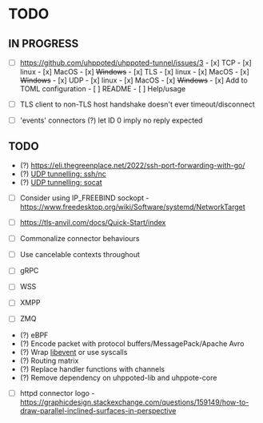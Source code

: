 # TODO

## IN PROGRESS

- [ ] https://github.com/uhppoted/uhppoted-tunnel/issues/3
      - [x] TCP
        - [x] linux
        - [x] MacOS
        - [x] ~~Windows~~
      - [x] TLS
        - [x] linux
        - [x] MacOS
        - [x] ~~Windows~~
      - [x] UDP
        - [x] linux
        - [x] MacOS
        - [x] ~~Windows~~
      - [x] Add to TOML configuration
      - [ ] README
      - [ ] Help/usage

- [ ] TLS client to non-TLS host handshake doesn't ever timeout/disconnect

- [ ] 'events' connectors
      (?) let ID 0 imply no reply expected

## TODO

- (?) https://eli.thegreenplace.net/2022/ssh-port-forwarding-with-go/
- (?) [UDP tunnelling: ssh/nc](https://superuser.com/questions/53103/udp-traffic-through-ssh-tunnel)
- (?) [UDP tunnelling: socat](http://www.morch.com/2011/07/05/forwarding-snmp-ports-over-ssh-using-socat/)

- [ ] Consider using IP_FREEBIND sockopt
      - https://www.freedesktop.org/wiki/Software/systemd/NetworkTarget

- [ ] https://tls-anvil.com/docs/Quick-Start/index

- [ ] Commonalize connector behaviours
- [ ] Use cancelable contexts throughout
- [ ] gRPC
- [ ] WSS
- [ ] XMPP
- [ ] ZMQ

- (?) eBPF
- (?) Encode packet with protocol buffers/MessagePack/Apache Avro
- (?) Wrap [libevent](https://libevent.org) or use syscalls
- (?) Routing matrix
- (?) Replace handler functions with channels
- (?) Remove dependency on uhppoted-lib and uhppote-core
- [ ] httpd connector logo
      - https://graphicdesign.stackexchange.com/questions/159149/how-to-draw-parallel-inclined-surfaces-in-perspective

